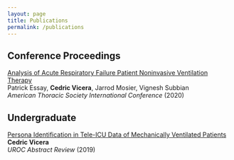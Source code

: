 ```yaml
---
layout: page
title: Publications
permalink: /publications
---
```


## Conference Proceedings
[Analysis of Acute Respiratory Failure Patient Noninvasive Ventilation Therapy](https://doi.org/10.1164/ajrccm-conference.2020.201.1_MeetingAbstracts.A1579)  
Patrick Essay, **Cedric Vicera**, Jarrod Mosier, Vignesh Subbian  
*American Thoracic Society International Conference* (2020)

## Undergraduate
[Persona Identification in Tele-ICU Data of Mechanically Ventilated Patients](https://grad.arizona.edu/uroc/sites/default/files/uagc_page/2019_sri_abstracts_1.pdf)  
**Cedric Vicera**    
*UROC Abstract Review* (2019)
